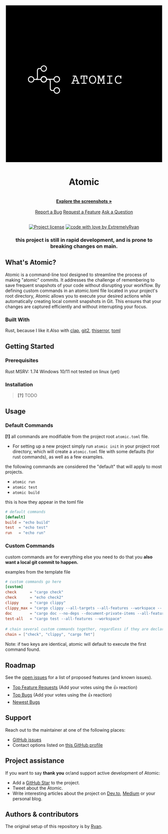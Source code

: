 
<h1 align="center">
  <a href="https://github.com/ExtremelyRyan/atomic">
    <!-- Please provide path to your logo here -->
    <img src=".media/atomic 2.png" alt="Logo" width=500px, height=500px>
  </a>
</h1>

<div align="center">
  <h1>Atomic</h1>
  <br />
  <a href="#about"><strong>Explore the screenshots »</strong></a>
  <br />
  <br />
  <a href="https://github.com/ExtremelyRyan/atomic/issues/new?assignees=&labels=bug&template=01_BUG_REPORT.md&title=bug%3A+">Report a Bug</a>
  <a href="https://github.com/ExtremelyRyan/atomic/issues/new?assignees=&labels=enhancement&template=02_FEATURE_REQUEST.md&title=feat%3A+">Request a Feature</a>
  <a href="https://github.com/ExtremelyRyan/atomic/issues/new?assignees=&labels=question&template=04_SUPPORT_QUESTION.md&title=support%3A+">Ask a Question</a>
</div>

<div align="center">
<br />

[![Project license](https://img.shields.io/github/license/ExtremelyRyan/atomic.svg?style=flat-square)](LICENSE)
[![code with love by ExtremelyRyan](https://img.shields.io/badge/%3C%2F%3E%20with%20%E2%99%A5%20by-ExtremelyRyan-ff1414.svg?style=flat-square)](https://github.com/ExtremelyRyan)

<H3 align="center">this project is still in rapid development, and is prone to breaking changes on main.</H3>
</div>

## What's Atomic?

Atomic is a command-line tool designed to streamline the process of making "atomic" commits. It addresses the challenge of remembering to save frequent snapshots of your code without disrupting your workflow. By defining custom commands in an atomic.toml file located in your project's root directory, Atomic allows you to execute your desired actions while automatically creating local commit snapshots in Git. This ensures that your changes are captured efficiently and without interrupting your focus.

### Built With

Rust, because I like it.Also with
[clap](https://lib.rs/crates/clap),
[git2](https://lib.rs/cratesgit2),
[thiserror](https://lib.rs/crates/thiserror),
[toml](https://lib.rs/crates/toml)

## Getting Started

### Prerequisites

Rust MSRV: 1.74
Windows 10/11
not tested on linux (yet)

### Installation

> **[?]**
> TODO

## Usage

### Default Commands
**[!]** all commands are modifiable from the project root `atomic.toml` file.

- For setting up a new project simply run `atomic init` in your project root directory, which will create a 
`atomic.toml` file with some defaults (for rust commands), as well as a few examples.

the following commands are considered the "default" that will apply to most projects. 

- `atomic run` 
- `atomic test` 
- `atomic build` 

this is how they appear in the toml file
```toml
# default commands
[default]
build = "echo build"
test  = "echo test"
run   = "echo run"
```

### Custom Commands
custom commands are for everything else you need to do that you **also want a local git commit to happen.**

examples from the template file
```toml
# custom commands go here
[custom]
check      = "cargo check"
check      = "echo check2"
clippy     = "cargo clippy"
clippy_max = "cargo clippy --all-targets --all-features --workspace -- -D warnings"
doc        = "cargo doc --no-deps --document-private-items --all-features --workspace"
test-all   = "cargo test --all-features --workspace"

# chain several custom commands together, regardless if they are declared.
chain = ["check", "clippy", "cargo fmt"]
```
Note: if two keys are identical, atomic will default to execute the first command found.




## Roadmap

See the [open issues](https://github.com/ExtremelyRyan/atomic/issues) for a list of proposed features (and known issues).

- [Top Feature Requests](https://github.com/ExtremelyRyan/atomic/issues?q=label%3Aenhancement+is%3Aopen+sort%3Areactions-%2B1-desc) (Add your votes using the 👍 reaction)
- [Top Bugs](https://github.com/ExtremelyRyan/atomic/issues?q=is%3Aissue+is%3Aopen+label%3Abug+sort%3Areactions-%2B1-desc) (Add your votes using the 👍 reaction)
- [Newest Bugs](https://github.com/ExtremelyRyan/atomic/issues?q=is%3Aopen+is%3Aissue+label%3Abug)

## Support

Reach out to the maintainer at one of the following places:

- [GitHub issues](https://github.com/ExtremelyRyan/atomic/issues/new?assignees=&labels=question&template=04_SUPPORT_QUESTION.md&title=support%3A+)
- Contact options listed on [this GitHub profile](https://github.com/GITHUB_USERNAME)

## Project assistance

If you want to say **thank you** or/and support active development of Atomic:

- Add a [GitHub Star](https://github.com/ExtremelyRyan/atomic) to the project.
- Tweet about the Atomic.
- Write interesting articles about the project on [Dev.to](https://dev.to/), [Medium](https://medium.com/) or your personal blog.

## Authors & contributors

The original setup of this repository is by [Ryan](https://github.com/ExtremelyRyan).
